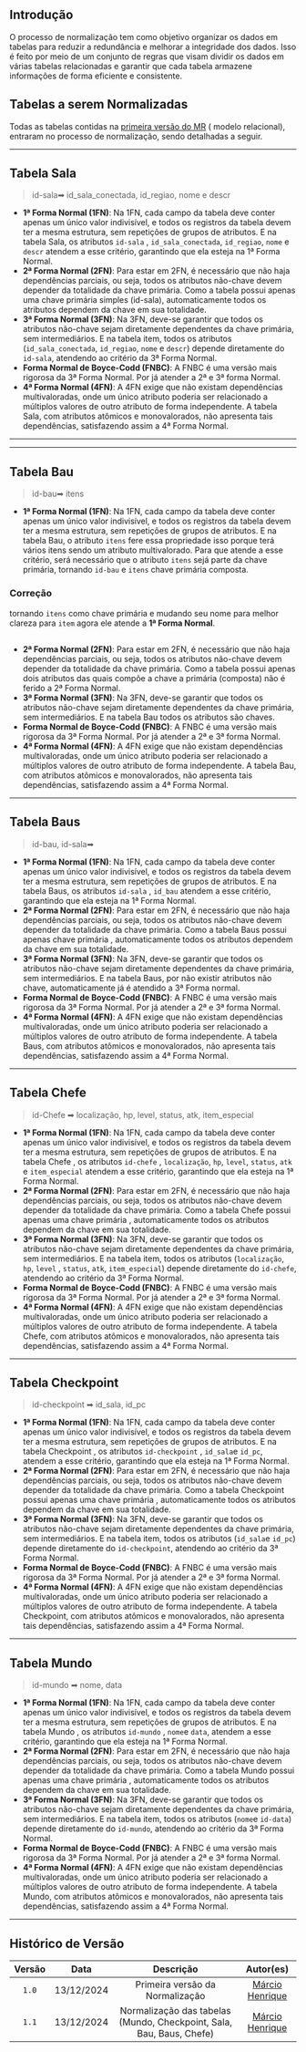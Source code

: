 ## Introdução

O processo de normalização tem como objetivo organizar os dados em tabelas para reduzir a redundância e melhorar a integridade dos dados. Isso é feito por meio de um conjunto de regras que visam dividir os dados em várias tabelas relacionadas e garantir que cada tabela armazene informações de forma eficiente e consistente.


## Tabelas a serem Normalizadas

Todas as tabelas contidas na [primeira versão do MR](https://viewer.diagrams.net/?tags=%7B%7D&lightbox=1&highlight=0000ff&edit=_blank&layers=1&nav=1&title=MR-Castlevania.drawio#Uhttps%3A%2F%2Fdrive.google.com%2Fuc%3Fid%3D1iqkQ5bLyo5ngIUHikCxP1Zgu3P8RBQPV%26export%3Ddownload) ( modelo relacional), entraram no processo de normalização, sendo detalhadas a seguir.

---

## Tabela Sala

> id-sala➡ id_sala_conectada, id_regiao, nome e descr

* **1ª Forma Normal (1FN)**: Na 1FN, cada campo da tabela deve conter apenas um único valor indivisível, e todos os registros da tabela devem ter a mesma estrutura, sem repetições de grupos de atributos. E na tabela Sala, os atributos `id-sala` , ``id_sala_conectada``, ``id_regiao``, ``nome`` e `descr` atendem a esse critério, garantindo que ela esteja na 1ª Forma Normal.
* **2ª Forma Normal (2FN)**: Para estar em 2FN, é necessário que não haja dependências parciais, ou seja, todos os atributos não-chave devem depender da totalidade da chave primária. Como a tabela possui apenas uma chave primária simples (id-sala), automaticamente todos os atributos dependem da chave em sua totalidade.
* **3ª Forma Normal (3FN)**: Na 3FN, deve-se garantir que todos os atributos não-chave sejam diretamente dependentes da chave primária, sem intermediários. E na tabela item, todos os atributos (``id_sala_conectada``, ``id_regiao``, ``nome`` e `descr`)  depende diretamente do `id-sala`, atendendo ao critério da 3ª Forma Normal.
* **Forma Normal de Boyce-Codd (FNBC)**: A FNBC é uma versão mais rigorosa da 3ª Forma Normal. Por já atender a 2ª e 3ª forma Normal.
* **4ª Forma Normal (4FN)**:  A 4FN exige que não existam dependências multivaloradas, onde um único atributo poderia ser relacionado a múltiplos valores de outro atributo de forma independente. A tabela Sala, com atributos atômicos e monovalorados, não apresenta tais dependências, satisfazendo assim a 4ª Forma Normal.

---

---

## Tabela Bau

> id-bau➡ itens

* **1ª Forma Normal (1FN)**: Na 1FN, cada campo da tabela deve conter apenas um único valor indivisível, e todos os registros da tabela devem ter a mesma estrutura, sem repetições de grupos de atributos. E na tabela Bau, o atributo `itens` fere essa propriedade isso porque terá vários itens sendo um atributo multivalorado. Para que atende a esse critério, será necessário que o atributo `itens` sejá parte da chave primária, tornando `id-bau` e `itens` chave primária composta.

### Correção

tornando `itens` como chave primária e mudando seu nome para melhor clareza para `item` agora ele atende a **1ª Forma Normal**.

##

* **2ª Forma Normal (2FN)**: Para estar em 2FN, é necessário que não haja dependências parciais, ou seja, todos os atributos não-chave devem depender da totalidade da chave primária. Como a tabela possui apenas dois atributos das quais compõe a chave a primária (composta) não é ferido a 2ª Forma Normal.
* **3ª Forma Normal (3FN)**: Na 3FN, deve-se garantir que todos os atributos não-chave sejam diretamente dependentes da chave primária, sem intermediários. E na tabela Bau todos os atributos são chaves.
* **Forma Normal de Boyce-Codd (FNBC)**: A FNBC é uma versão mais rigorosa da 3ª Forma Normal. Por já atender a 2ª e 3ª forma Normal.
* **4ª Forma Normal (4FN)**:  A 4FN exige que não existam dependências multivaloradas, onde um único atributo poderia ser relacionado a múltiplos valores de outro atributo de forma independente. A tabela Bau, com atributos atômicos e monovalorados, não apresenta tais dependências, satisfazendo assim a 4ª Forma Normal.

---

## Tabela Baus

> id-bau, id-sala➡

* **1ª Forma Normal (1FN)**: Na 1FN, cada campo da tabela deve conter apenas um único valor indivisível, e todos os registros da tabela devem ter a mesma estrutura, sem repetições de grupos de atributos. E na tabela Baus, os atributos `id-sala` , ``id_bau`` atendem a esse critério, garantindo que ela esteja na 1ª Forma Normal.
* **2ª Forma Normal (2FN)**: Para estar em 2FN, é necessário que não haja dependências parciais, ou seja, todos os atributos não-chave devem depender da totalidade da chave primária. Como a tabela Baus possui apenas chave primária , automaticamente todos os atributos dependem da chave em sua totalidade.
* **3ª Forma Normal (3FN)**: Na 3FN, deve-se garantir que todos os atributos não-chave sejam diretamente dependentes da chave primária, sem intermediários. E na tabela Baus, por não existir atributos não chave, automaticamente já é atendido a 3ª  Forma normal.
* **Forma Normal de Boyce-Codd (FNBC)**: A FNBC é uma versão mais rigorosa da 3ª Forma Normal. Por já atender a 2ª e 3ª forma Normal.
* **4ª Forma Normal (4FN)**:  A 4FN exige que não existam dependências multivaloradas, onde um único atributo poderia ser relacionado a múltiplos valores de outro atributo de forma independente. A tabela Baus, com atributos atômicos e monovalorados, não apresenta tais dependências, satisfazendo assim a 4ª Forma Normal.

---

## Tabela Chefe

> id-Chefe ➡ localização, hp, level, status, atk, item_especial

* **1ª Forma Normal (1FN)**: Na 1FN, cada campo da tabela deve conter apenas um único valor indivisível, e todos os registros da tabela devem ter a mesma estrutura, sem repetições de grupos de atributos. E na tabela Chefe , os atributos `id-chefe` , ``localização``, `hp`, `level`, `status`, `atk` e `item_especial` atendem a esse critério, garantindo que ela esteja na 1ª Forma Normal.
* **2ª Forma Normal (2FN)**: Para estar em 2FN, é necessário que não haja dependências parciais, ou seja, todos os atributos não-chave devem depender da totalidade da chave primária. Como a tabela Chefe possui apenas uma chave primária , automaticamente todos os atributos dependem da chave em sua totalidade.
* **3ª Forma Normal (3FN)**: Na 3FN, deve-se garantir que todos os atributos não-chave sejam diretamente dependentes da chave primária, sem intermediários. E na tabela item, todos os atributos (``localização``, ``hp``, ``level`` , `status`, `atk`, `item_especial`)  depende diretamente do `id-chefe`, atendendo ao critério da 3ª Forma Normal.
* **Forma Normal de Boyce-Codd (FNBC)**: A FNBC é uma versão mais rigorosa da 3ª Forma Normal. Por já atender a 2ª e 3ª forma Normal.
* **4ª Forma Normal (4FN)**:  A 4FN exige que não existam dependências multivaloradas, onde um único atributo poderia ser relacionado a múltiplos valores de outro atributo de forma independente. A tabela Chefe, com atributos atômicos e monovalorados, não apresenta tais dependências, satisfazendo assim a 4ª Forma Normal.

---


## Tabela Checkpoint

> id-checkpoint ➡ id_sala, id_pc

* **1ª Forma Normal (1FN)**: Na 1FN, cada campo da tabela deve conter apenas um único valor indivisível, e todos os registros da tabela devem ter a mesma estrutura, sem repetições de grupos de atributos. E na tabela Checkpoint , os atributos `id-checkpoint` , ``id_sala``e `id_pc`, atendem a esse critério, garantindo que ela esteja na 1ª Forma Normal.
* **2ª Forma Normal (2FN)**: Para estar em 2FN, é necessário que não haja dependências parciais, ou seja, todos os atributos não-chave devem depender da totalidade da chave primária. Como a tabela Checkpoint possui apenas uma chave primária , automaticamente todos os atributos dependem da chave em sua totalidade.
* **3ª Forma Normal (3FN)**: Na 3FN, deve-se garantir que todos os atributos não-chave sejam diretamente dependentes da chave primária, sem intermediários. E na tabela item, todos os atributos (``id_sala``e ``id_pc``)  depende diretamente do `id-checkpoint`, atendendo ao critério da 3ª Forma Normal.
* **Forma Normal de Boyce-Codd (FNBC)**: A FNBC é uma versão mais rigorosa da 3ª Forma Normal. Por já atender a 2ª e 3ª forma Normal.
* **4ª Forma Normal (4FN)**:  A 4FN exige que não existam dependências multivaloradas, onde um único atributo poderia ser relacionado a múltiplos valores de outro atributo de forma independente. A tabela Checkpoint, com atributos atômicos e monovalorados, não apresenta tais dependências, satisfazendo assim a 4ª Forma Normal.

---

## Tabela Mundo

> id-mundo ➡ nome, data

* **1ª Forma Normal (1FN)**: Na 1FN, cada campo da tabela deve conter apenas um único valor indivisível, e todos os registros da tabela devem ter a mesma estrutura, sem repetições de grupos de atributos. E na tabela Mundo , os atributos `id-mundo` , ``nome``e `data`, atendem a esse critério, garantindo que ela esteja na 1ª Forma Normal.
* **2ª Forma Normal (2FN)**: Para estar em 2FN, é necessário que não haja dependências parciais, ou seja, todos os atributos não-chave devem depender da totalidade da chave primária. Como a tabela Mundo possui apenas uma chave primária , automaticamente todos os atributos dependem da chave em sua totalidade.
* **3ª Forma Normal (3FN)**: Na 3FN, deve-se garantir que todos os atributos não-chave sejam diretamente dependentes da chave primária, sem intermediários. E na tabela item, todos os atributos (``nome``e ``id-data``)  depende diretamente do `id-mundo`, atendendo ao critério da 3ª Forma Normal.
* **Forma Normal de Boyce-Codd (FNBC)**: A FNBC é uma versão mais rigorosa da 3ª Forma Normal. Por já atender a 2ª e 3ª forma Normal.
* **4ª Forma Normal (4FN)**:  A 4FN exige que não existam dependências multivaloradas, onde um único atributo poderia ser relacionado a múltiplos valores de outro atributo de forma independente. A tabela Mundo, com atributos atômicos e monovalorados, não apresenta tais dependências, satisfazendo assim a 4ª Forma Normal.

---

## Histórico de Versão
| Versão | Data | Descrição | Autor(es) |
| :-: | :-: | :-: | :-: | 
| `1.0`  | 13/12/2024 | Primeira versão da Normalização  | [Márcio Henrique](https://github.com/DeM4rcio) |
| `1.1`  | 13/12/2024 | Normalização das tabelas (Mundo, Checkpoint, Sala, Bau, Baus, Chefe)  | [Márcio Henrique](https://github.com/DeM4rcio) |
